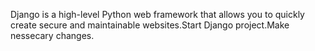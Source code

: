 Django is a high-level Python web framework that allows you to quickly create secure and maintainable websites.Start Django project.Make nessecary changes. 

